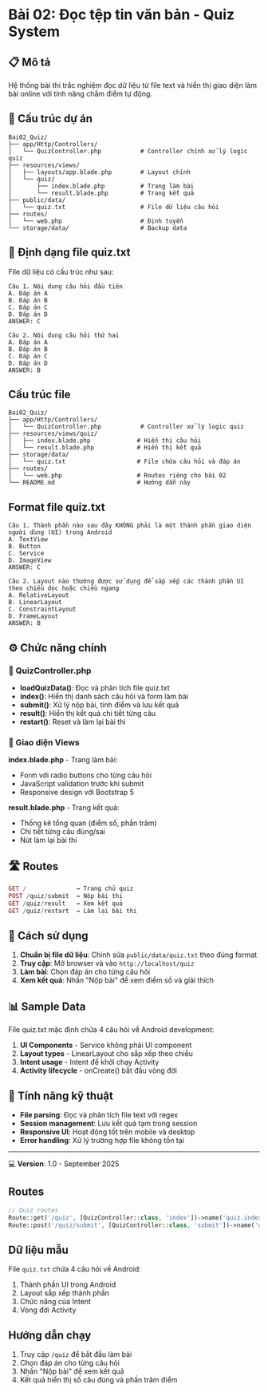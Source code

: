 # Bài 02: Đọc tệp tin văn bản - Quiz System

## 📋 Mô tả
Hệ thống bài thi trắc nghiệm đọc dữ liệu từ file text và hiển thị giao diện làm bài online với tính năng chấm điểm tự động.

## 📁 Cấu trúc dự án

```
Bai02_Quiz/
├── app/Http/Controllers/
│   └── QuizController.php           # Controller chính xử lý logic quiz
├── resources/views/
│   ├── layouts/app.blade.php        # Layout chính
│   └── quiz/
│       ├── index.blade.php          # Trang làm bài
│       └── result.blade.php         # Trang kết quả
├── public/data/
│   └── quiz.txt                     # File dữ liệu câu hỏi
├── routes/
│   └── web.php                      # Định tuyến
└── storage/data/                    # Backup data
```

## 📄 Định dạng file quiz.txt

File dữ liệu có cấu trúc như sau:

```
Câu 1. Nội dung câu hỏi đầu tiên
A. Đáp án A
B. Đáp án B  
C. Đáp án C
D. Đáp án D
ANSWER: C

Câu 2. Nội dung câu hỏi thứ hai
A. Đáp án A
B. Đáp án B
C. Đáp án C  
D. Đáp án D
ANSWER: B
```

## Cấu trúc file

```
Bai02_Quiz/
├── app/Http/Controllers/
│   └── QuizController.php           # Controller xử lý logic quiz
├── resources/views/quiz/
│   ├── index.blade.php             # Hiển thị câu hỏi
│   └── result.blade.php            # Hiển thị kết quả
├── storage/data/
│   └── quiz.txt                    # File chứa câu hỏi và đáp án
├── routes/
│   └── web.php                     # Routes riêng cho bài 02
└── README.md                       # Hướng dẫn này
```

## Format file quiz.txt

```
Câu 1. Thành phần nào sau đây KHÔNG phải là một thành phần giao diện người dùng (UI) trong Android
A. TextView
B. Button  
C. Service
D. ImageView
ANSWER: C

Câu 2. Layout nào thường được sử dụng để sắp xếp các thành phần UI theo chiều dọc hoặc chiều ngang
A. RelativeLayout
B. LinearLayout
C. ConstraintLayout
D. FrameLayout
ANSWER: B
```

## ⚙️ Chức năng chính

### 🎯 QuizController.php
- **loadQuizData()**: Đọc và phân tích file quiz.txt
- **index()**: Hiển thị danh sách câu hỏi và form làm bài  
- **submit()**: Xử lý nộp bài, tính điểm và lưu kết quả
- **result()**: Hiển thị kết quả chi tiết từng câu
- **restart()**: Reset và làm lại bài thi

### 🎨 Giao diện Views

**index.blade.php** - Trang làm bài:
- Form với radio buttons cho từng câu hỏi
- JavaScript validation trước khi submit
- Responsive design với Bootstrap 5

**result.blade.php** - Trang kết quả:
- Thống kê tổng quan (điểm số, phần trăm)
- Chi tiết từng câu đúng/sai
- Nút làm lại bài thi

## 🛣️ Routes

```php
GET /              → Trang chủ quiz
POST /quiz/submit  → Nộp bài thi
GET /quiz/result   → Xem kết quả
GET /quiz/restart  → Làm lại bài thi
```

## 🚀 Cách sử dụng

1. **Chuẩn bị file dữ liệu**: Chỉnh sửa `public/data/quiz.txt` theo đúng format
2. **Truy cập**: Mở browser và vào `http://localhost/quiz`
3. **Làm bài**: Chọn đáp án cho từng câu hỏi
4. **Xem kết quả**: Nhấn "Nộp bài" để xem điểm số và giải thích

## 📊 Sample Data

File quiz.txt mặc định chứa 4 câu hỏi về Android development:

1. **UI Components** - Service không phải UI component
2. **Layout types** - LinearLayout cho sắp xếp theo chiều
3. **Intent usage** - Intent để khởi chạy Activity  
4. **Activity lifecycle** - onCreate() bắt đầu vòng đời

## 🔧 Tính năng kỹ thuật

- **File parsing**: Đọc và phân tích file text với regex
- **Session management**: Lưu kết quả tạm trong session
- **Responsive UI**: Hoạt động tốt trên mobile và desktop
- **Error handling**: Xử lý trường hợp file không tồn tại

---

💻 **Version**: 1.0 - September 2025

## Routes

```php
// Quiz routes
Route::get('/quiz', [QuizController::class, 'index'])->name('quiz.index');
Route::post('/quiz/submit', [QuizController::class, 'submit'])->name('quiz.submit');
```

## Dữ liệu mẫu

File `quiz.txt` chứa 4 câu hỏi về Android:
1. Thành phần UI trong Android
2. Layout sắp xếp thành phần
3. Chức năng của Intent
4. Vòng đời Activity

## Hướng dẫn chạy

1. Truy cập `/quiz` để bắt đầu làm bài
2. Chọn đáp án cho từng câu hỏi
3. Nhấn "Nộp bài" để xem kết quả
4. Kết quả hiển thị số câu đúng và phần trăm điểm